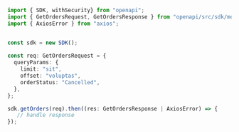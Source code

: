 <!-- Start SDK Example Usage -->
```typescript
import { SDK, withSecurity} from "openapi";
import { GetOrdersRequest, GetOrdersResponse } from "openapi/src/sdk/models/operations";
import { AxiosError } from "axios";


const sdk = new SDK();
    
const req: GetOrdersRequest = {
  queryParams: {
    limit: "sit",
    offset: "voluptas",
    orderStatus: "Cancelled",
  },
};

sdk.getOrders(req).then((res: GetOrdersResponse | AxiosError) => {
   // handle response
});
```
<!-- End SDK Example Usage -->